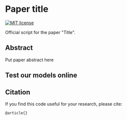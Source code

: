 # Paper title
[![MIT license](http://img.shields.io/badge/license-MIT-brightgreen.svg)](https://github.com/Warvito/discovering-hidden-factors-of-variation-in-deep-networks/blob/master/LICENSE)

Official script for the paper "Title".

## Abstract
Put paper abstract here

## Test our models online

## Citation
If you find this code useful for your research, please cite:

    @article{}